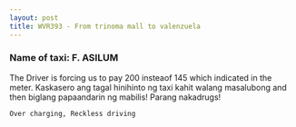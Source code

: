 ```yaml
---
layout: post
title: WVR393 - From trinoma mall to valenzuela
---
```


### Name of taxi: F. ASILUM

The Driver is forcing us to pay 200 insteaof 145 which indicated in the meter. Kaskasero ang tagal hinihinto ng taxi kahit walang masalubong and then biglang papaandarin ng mabilis! Parang nakadrugs!

```Over charging, Reckless driving```
